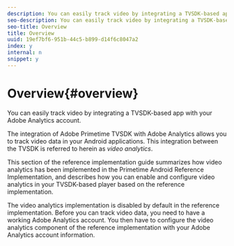 ```yaml
---
description: You can easily track video by integrating a TVSDK-based app with your Adobe Analytics account.
seo-description: You can easily track video by integrating a TVSDK-based app with your Adobe Analytics account.
seo-title: Overview
title: Overview
uuid: 19ef7bf6-951b-44c5-b899-d14f6c8047a2
index: y
internal: n
snippet: y
---
```


# Overview{#overview}

You can easily track video by integrating a TVSDK-based app with your Adobe Analytics account.

The integration of Adobe Primetime TVSDK with Adobe Analytics allows you to track video data in your Android applications. This integration between the TVSDK is referred to herein as *video analytics*.

This section of the reference implementation guide summarizes how video analytics has been implemented in the Primetime Android Reference Implementation, and describes how you can enable and configure video analytics in your TVSDK-based player based on the reference implementation.

The video analytics implementation is disabled by default in the reference implementation. Before you can track video data, you need to have a working Adobe Analytics account. You then have to configure the video analytics component of the reference implementation with your Adobe Analytics account information. 

